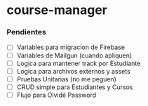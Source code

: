 # course-manager

### Pendientes

- [ ] Variables para migracion de Firebase
- [ ] Variables de Mailgun (cuando apliquen)
- [ ] Logica para mantener track por Estudiante
- [ ] Logica para archivos externos y assets
- [ ] Pruebas Unitarias (no me peguen)
- [ ] CRUD simple para Estudiantes y Cursos
- [ ] Flujo para Olvidé Password
